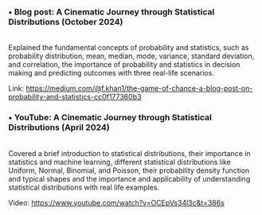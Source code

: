 <h3> •	Blog post: A Cinematic Journey through Statistical Distributions	(October 2024) </h3> </br>
Explained the fundamental concepts of probability and statistics, such as probability distribution, mean, median, mode, variance, standard deviation, and correlation, the importance of probability and statistics in decision making and predicting outcomes with three real-life scenarios. </br>

Link: https://medium.com/@f.khan1/the-game-of-chance-a-blog-post-on-probability-and-statistics-cc0f177360b3 </br>

<h3> •	YouTube: A Cinematic Journey through Statistical Distributions	 (April 2024)  </h3> </br>
Covered a brief introduction to statistical distributions, their importance in statistics and machine learning, different statistical distributions like Uniform, Normal, Binomial, and Poisson, their probability density function and typical shapes and the importance and applicability of understanding statistical distributions with real life examples. </br>

Video: https://www.youtube.com/watch?v=OCEpVs34l3c&t=386s </br>

